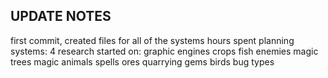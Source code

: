 ## UPDATE NOTES

first commit, created files for all of the systems
hours spent planning systems: 4
research started on: 
graphic engines
crops
fish
enemies
magic trees
magic animals
spells
ores
quarrying
gems
birds
bug types